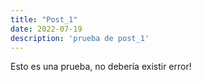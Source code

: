 ```yaml
---
title: "Post_1"
date: 2022-07-19
description: 'prueba de post_1'
---
```



Esto es una prueba, no debería existir error!
